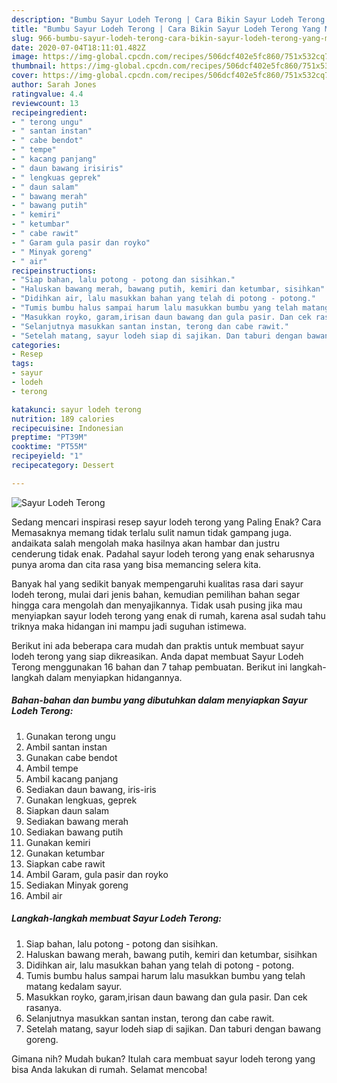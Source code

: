 ```yaml
---
description: "Bumbu Sayur Lodeh Terong | Cara Bikin Sayur Lodeh Terong Yang Menggugah Selera"
title: "Bumbu Sayur Lodeh Terong | Cara Bikin Sayur Lodeh Terong Yang Menggugah Selera"
slug: 966-bumbu-sayur-lodeh-terong-cara-bikin-sayur-lodeh-terong-yang-menggugah-selera
date: 2020-07-04T18:11:01.482Z
image: https://img-global.cpcdn.com/recipes/506dcf402e5fc860/751x532cq70/sayur-lodeh-terong-foto-resep-utama.jpg
thumbnail: https://img-global.cpcdn.com/recipes/506dcf402e5fc860/751x532cq70/sayur-lodeh-terong-foto-resep-utama.jpg
cover: https://img-global.cpcdn.com/recipes/506dcf402e5fc860/751x532cq70/sayur-lodeh-terong-foto-resep-utama.jpg
author: Sarah Jones
ratingvalue: 4.4
reviewcount: 13
recipeingredient:
- " terong ungu"
- " santan instan"
- " cabe bendot"
- " tempe"
- " kacang panjang"
- " daun bawang irisiris"
- " lengkuas geprek"
- " daun salam"
- " bawang merah"
- " bawang putih"
- " kemiri"
- " ketumbar"
- " cabe rawit"
- " Garam gula pasir dan royko"
- " Minyak goreng"
- " air"
recipeinstructions:
- "Siap bahan, lalu potong - potong dan sisihkan."
- "Haluskan bawang merah, bawang putih, kemiri dan ketumbar, sisihkan"
- "Didihkan air, lalu masukkan bahan yang telah di potong - potong."
- "Tumis bumbu halus sampai harum lalu masukkan bumbu yang telah matang kedalam sayur."
- "Masukkan royko, garam,irisan daun bawang dan gula pasir. Dan cek rasanya."
- "Selanjutnya masukkan santan instan, terong dan cabe rawit."
- "Setelah matang, sayur lodeh siap di sajikan. Dan taburi dengan bawang goreng."
categories:
- Resep
tags:
- sayur
- lodeh
- terong

katakunci: sayur lodeh terong 
nutrition: 189 calories
recipecuisine: Indonesian
preptime: "PT39M"
cooktime: "PT55M"
recipeyield: "1"
recipecategory: Dessert

---
```



![Sayur Lodeh Terong](https://img-global.cpcdn.com/recipes/506dcf402e5fc860/751x532cq70/sayur-lodeh-terong-foto-resep-utama.jpg)

Sedang mencari inspirasi resep sayur lodeh terong yang Paling Enak? Cara Memasaknya memang tidak terlalu sulit namun tidak gampang juga. andaikata salah mengolah maka hasilnya akan hambar dan justru cenderung tidak enak. Padahal sayur lodeh terong yang enak seharusnya punya aroma dan cita rasa yang bisa memancing selera kita.



Banyak hal yang sedikit banyak mempengaruhi kualitas rasa dari sayur lodeh terong, mulai dari jenis bahan, kemudian pemilihan bahan segar hingga cara mengolah dan menyajikannya. Tidak usah pusing jika mau menyiapkan sayur lodeh terong yang enak di rumah, karena asal sudah tahu triknya maka hidangan ini mampu jadi suguhan istimewa.


Berikut ini ada beberapa cara mudah dan praktis untuk membuat sayur lodeh terong yang siap dikreasikan. Anda dapat membuat Sayur Lodeh Terong menggunakan 16 bahan dan 7 tahap pembuatan. Berikut ini langkah-langkah dalam menyiapkan hidangannya.

<!--inarticleads1-->

##### Bahan-bahan dan bumbu yang dibutuhkan dalam menyiapkan Sayur Lodeh Terong:

1. Gunakan  terong ungu
1. Ambil  santan instan
1. Gunakan  cabe bendot
1. Ambil  tempe
1. Ambil  kacang panjang
1. Sediakan  daun bawang, iris-iris
1. Gunakan  lengkuas, geprek
1. Siapkan  daun salam
1. Sediakan  bawang merah
1. Sediakan  bawang putih
1. Gunakan  kemiri
1. Gunakan  ketumbar
1. Siapkan  cabe rawit
1. Ambil  Garam, gula pasir dan royko
1. Sediakan  Minyak goreng
1. Ambil  air




<!--inarticleads2-->

##### Langkah-langkah membuat Sayur Lodeh Terong:

1. Siap bahan, lalu potong - potong dan sisihkan.
1. Haluskan bawang merah, bawang putih, kemiri dan ketumbar, sisihkan
1. Didihkan air, lalu masukkan bahan yang telah di potong - potong.
1. Tumis bumbu halus sampai harum lalu masukkan bumbu yang telah matang kedalam sayur.
1. Masukkan royko, garam,irisan daun bawang dan gula pasir. Dan cek rasanya.
1. Selanjutnya masukkan santan instan, terong dan cabe rawit.
1. Setelah matang, sayur lodeh siap di sajikan. Dan taburi dengan bawang goreng.




Gimana nih? Mudah bukan? Itulah cara membuat sayur lodeh terong yang bisa Anda lakukan di rumah. Selamat mencoba!
